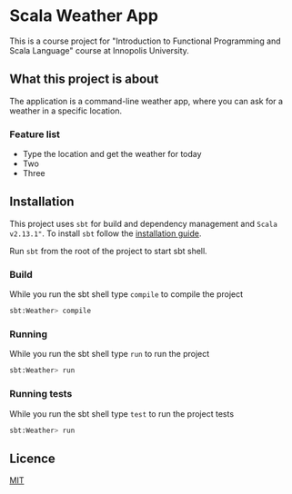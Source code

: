 # Scala Weather App

This is a course project for "Introduction to Functional Programming and Scala Language" 
course at Innopolis University. 

## What this project is about 
The application is a command-line weather app, where you can ask for a weather in a specific 
location. 

### Feature list
- Type the location and get the weather for today
- Two
- Three

## Installation 
This project uses `sbt` for build and dependency management and `Scala v2.13.1"`. 
To install `sbt` follow the [installation guide](https://www.scala-sbt.org/1.x/docs/Setup.html).

Run `sbt` from the root of the project to start sbt shell.

### Build
While you run the sbt shell type `compile` to compile the project

```bash 
sbt:Weather> compile
```

### Running
While you run the sbt shell type `run` to run the project

```bash 
sbt:Weather> run
```

### Running tests
While you run the sbt shell type `test` to run the project tests

```bash 
sbt:Weather> run
```

## Licence
[MIT](https://choosealicense.com/licenses/mit/)